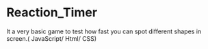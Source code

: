 # Reaction_Timer
It a very basic game to test how fast you can spot different shapes in screen.( JavaScript/ Html/ CSS)
